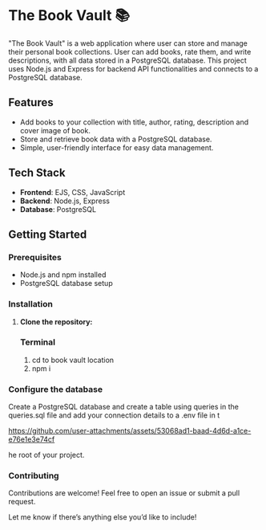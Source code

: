 # The Book Vault 📚

"The Book Vault" is a web application where user can store and manage their personal book collections. User can add books, rate them, and write descriptions, 
with all data stored in a PostgreSQL database. This project uses Node.js and Express for backend API functionalities and connects to a PostgreSQL database.

## Features
- Add books to your collection with title, author, rating, description and cover image of book.
- Store and retrieve book data with a PostgreSQL database.
- Simple, user-friendly interface for easy data management.

## Tech Stack
- **Frontend**: EJS, CSS, JavaScript
- **Backend**: Node.js, Express
- **Database**: PostgreSQL

## Getting Started

### Prerequisites
- Node.js and npm installed
- PostgreSQL database setup

### Installation
1. **Clone the repository:**
    ### Terminal
      1.  cd to book vault location
      2.  npm i

### Configure the database
Create a PostgreSQL database and create a table using queries in the queries.sql file and add your connection details to a .env file in t

https://github.com/user-attachments/assets/53068ad1-baad-4d6d-a1ce-e76e1e3e74cf

he root of your project.

### Contributing
Contributions are welcome! Feel free to open an issue or submit a pull request.


Let me know if there’s anything else you’d like to include!



